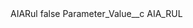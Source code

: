 <?xml version="1.0" encoding="UTF-8"?>
<CustomMetadata xmlns="http://soap.sforce.com/2006/04/metadata" xmlns:xsi="http://www.w3.org/2001/XMLSchema-instance" xmlns:xsd="http://www.w3.org/2001/XMLSchema">
    <label>AIARul</label>
    <protected>false</protected>
    <values>
        <field>Parameter_Value__c</field>
        <value xsi:type="xsd:string">AIA_RUL</value>
    </values>
</CustomMetadata>

